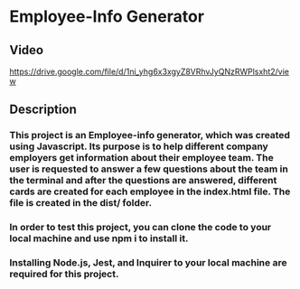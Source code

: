 # Employee-Info Generator

## Video

https://drive.google.com/file/d/1ni_yhg6x3xgyZ8VRhvJyQNzRWPlsxht2/view

## Description

### This project is an Employee-info generator, which was created using Javascript. Its purpose is to help different company employers get information about their employee team. The user is requested to answer a few questions about the team in the terminal and after the questions are answered, different cards are created for each employee in the index.html file. The file is created in the dist/ folder. 

### In order to test this project, you can clone the code to your local machine and use npm i to install it. 

### Installing Node.js, Jest, and Inquirer to your local machine are required for this project.


